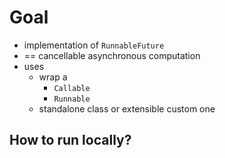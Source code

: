 # Goal
* implementation of `RunnableFuture`
* == cancellable asynchronous computation
* uses
  * wrap a 
    * `Callable`
    * `Runnable`
  * standalone class or extensible custom one

## How to run locally?

